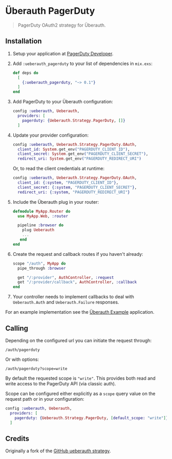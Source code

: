 # Überauth PagerDuty

> PagerDuty OAuth2 strategy for Überauth.

## Installation

1.  Setup your application at [PagerDuty Developer](https://developer.pagerduty.com).

2.  Add `:ueberauth_pagerduty` to your list of dependencies in `mix.exs`:

    ```elixir
    def deps do
      [
        {:ueberauth_pagerduty, "~> 0.1"}
      ]
    end
    ```

3.  Add PagerDuty to your Überauth configuration:

    ```elixir
    config :ueberauth, Ueberauth,
      providers: [
        pagerduty: {Ueberauth.Strategy.PagerDuty, []}
      ]
    ```

4.  Update your provider configuration:

    ```elixir
    config :ueberauth, Ueberauth.Strategy.PagerDuty.OAuth,
      client_id: System.get_env("PAGERDUTY_CLIENT_ID"),
      client_secret: System.get_env("PAGERDUTY_CLIENT_SECRET"),
      redirect_uri: System.get_env("PAGERDUTY_REDIRECT_URI")
    ```

    Or, to read the client credentials at runtime:

    ```elixir
    config :ueberauth, Ueberauth.Strategy.PagerDuty.OAuth,
      client_id: {:system, "PAGERDUTY_CLIENT_ID"},
      client_secret: {:system, "PAGERDUTY_CLIENT_SECRET"},
      redirect_uri: {:system, "PAGERDUTY_REDIRECT_URI"}
    ```

5.  Include the Überauth plug in your router:

    ```elixir
    defmodule MyApp.Router do
      use MyApp.Web, :router

      pipeline :browser do
        plug Ueberauth
        ...
       end
    end
    ```

6.  Create the request and callback routes if you haven't already:

    ```elixir
    scope "/auth", MyApp do
      pipe_through :browser

      get "/:provider", AuthController, :request
      get "/:provider/callback", AuthController, :callback
    end
    ```

7.  Your controller needs to implement callbacks to deal with `Ueberauth.Auth`
    and `Ueberauth.Failure` responses.

For an example implementation see the [Überauth Example](https://github.com/ueberauth/ueberauth_example) application.

## Calling

Depending on the configured url you can initiate the request through:

    /auth/pagerduty

Or with options:

    /auth/pagerduty?scope=write

By default the requested scope is `"write"`. This provides both read
and write access to the PagerDuty API (via classic auth).

Scope can be configured either explicitly as a `scope` query value on the
request path or in your configuration:

```elixir
config :ueberauth, Ueberauth,
  providers: [
    pagerduty: {Ueberauth.Strategy.PagerDuty, [default_scope: "write"]}
  ]
```

## Credits

Originally a fork of the [GitHub ueberauth strategy](https://github.com/ueberauth/ueberauth_github).
